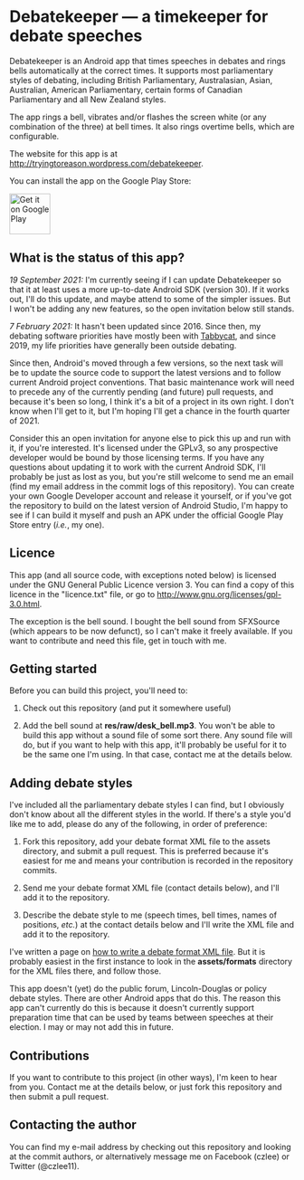 Debatekeeper &mdash; a timekeeper for debate speeches
=====================================================

Debatekeeper is an Android app that times speeches in debates and rings bells
automatically at the correct times.  It supports most parliamentary styles
of debating, including British Parliamentary, Australasian, Asian, Australian,
American Parliamentary, certain forms of Canadian Parliamentary and
all New Zealand styles.

The app rings a bell, vibrates and/or flashes the screen white (or any
combination of the three) at bell times.  It also rings overtime bells,
which are configurable.

The website for this app is at http://tryingtoreason.wordpress.com/debatekeeper.

You can install the app on the Google Play Store:

<a href='https://play.google.com/store/apps/details?id=net.czlee.debatekeeper&pcampaignid=pcampaignidMKT-Other-global-all-co-prtnr-py-PartBadge-Mar2515-1'><img alt='Get it on Google Play' height='72px' src='https://play.google.com/intl/en_us/badges/static/images/badges/en_badge_web_generic.png'/></a>

What is the status of this app?
-------------------------------
_19 September 2021:_
I'm currently seeing if I can update Debatekeeper so that it at least uses a
more up-to-date Android SDK (version 30). If it works out, I'll do this update,
and maybe attend to some of the simpler issues. But I won't be adding any new
features, so the open invitation below still stands.

_7 February 2021:_ 
It hasn't been updated since 2016. Since then, my debating software priorities
have mostly been with [Tabbycat](https://github.com/TabbycatDebate/tabbycat),
and since 2019, my life priorities have generally been outside debating.

Since then, Android's moved through a few versions, so the next task will be
to update the source code to support the latest versions and to follow current
Android project conventions. That basic maintenance work will need to precede
any of the currently pending (and future) pull requests, and because it's been
so long, I think it's a bit of a project in its own right. I don't know when 
I'll get to it, but I'm hoping I'll get a chance in the fourth quarter of
2021.

Consider this an open invitation for anyone else to pick this up and run with
it, if you're interested. It's licensed under the GPLv3, so any prospective
developer would be bound by those licensing terms. If you have any questions
about updating it to work with the current Android SDK, I'll probably be just
as lost as you, but you're still welcome to send me an email (find my email
address in the commit logs of this repository). You can create your own
Google Developer account and release it yourself, or if you've got the
repository to build on the latest version of Android Studio, I'm happy to see
if I can build it myself and push an APK under the official Google Play Store
entry (_i.e._, my one).

Licence
-------
This app (and all source code, with exceptions noted below) is licensed under
the GNU General Public Licence version 3.  You can find a copy of this licence
in the "licence.txt" file, or go to http://www.gnu.org/licenses/gpl-3.0.html.

The exception is the bell sound.  I bought the bell sound from SFXSource (which
appears to be now defunct), so I can't make it freely available.  If you want
to contribute and need this file, get in touch with me.

Getting started
---------------
Before you can build this project, you'll need to:

1. Check out this repository (and put it somewhere useful)

2. Add the bell sound at **res/raw/desk_bell.mp3**.  You won't be able to build
this app without a sound file of some sort there.  Any sound file will do, but
if you want to help with this app, it'll probably be useful for it to be the same
one I'm using.  In that case, contact me at the details below.

Adding debate styles
--------------------
I've included all the parliamentary debate styles I can find, but I
obviously don't know about all the different styles in the world.  If
there's a style you'd like me to add, please do any of the following,
in order of preference:

1. Fork this repository, add your debate format XML file to the assets
directory, and submit a pull request.  This is preferred because it's
easiest for me and means your contribution is recorded in the
repository commits.

2. Send me your debate format XML file (contact details below), and
I'll add it to the repository.

3. Describe the debate style to me (speech times, bell times, names
of positions, _etc._) at the contact details below and I'll write
the XML file and add it to the repository.

I've written a page on [how to write a debate format XML file](https://github.com/czlee/debatekeeper/wiki/Writing-your-own-custom-debate-format-file).
But it is probably easiest in the first instance to look in the **assets/formats**
directory for the XML files there, and follow those.

This app doesn't (yet) do the public forum, Lincoln-Douglas or policy
debate styles.  There are other Android apps that do this.  The reason
this app can't currently do this is because it doesn't currently support
preparation time that can be used by teams between speeches at their
election.  I may or may not add this in future.

Contributions
-------------
If you want to contribute to this project (in other ways), I'm keen to
hear from you.  Contact me at the details below, or just fork this
repository and then submit a pull request.

Contacting the author
---------------------
You can find my e-mail address by checking out this repository and
looking at the commit authors, or alternatively message me on
Facebook (czlee) or Twitter (@czlee11).
